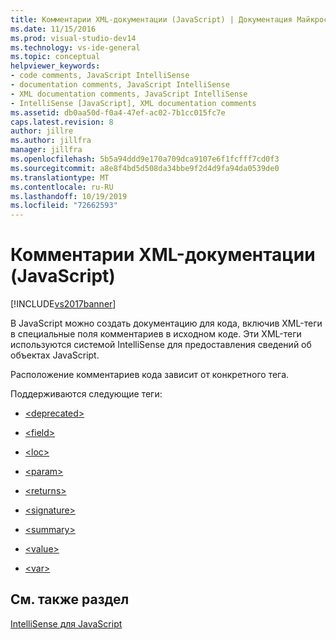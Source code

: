 ```yaml
---
title: Комментарии XML-документации (JavaScript) | Документация Майкрософт
ms.date: 11/15/2016
ms.prod: visual-studio-dev14
ms.technology: vs-ide-general
ms.topic: conceptual
helpviewer_keywords:
- code comments, JavaScript IntelliSense
- documentation comments, JavaScript IntelliSense
- XML documentation comments, JavaScript IntelliSense
- IntelliSense [JavaScript], XML documentation comments
ms.assetid: db0aa50d-f0a4-47ef-ac02-7b1cc015fc7e
caps.latest.revision: 8
author: jillre
ms.author: jillfra
manager: jillfra
ms.openlocfilehash: 5b5a94ddd9e170a709dca9107e6f1fcfff7cd0f3
ms.sourcegitcommit: a8e8f4bd5d508da34bbe9f2d4d9fa94da0539de0
ms.translationtype: MT
ms.contentlocale: ru-RU
ms.lasthandoff: 10/19/2019
ms.locfileid: "72662593"
---
```

# <a name="xml-documentation-comments-javascript"></a>Комментарии XML-документации (JavaScript)
[!INCLUDE[vs2017banner](../includes/vs2017banner.md)]

В JavaScript можно создать документацию для кода, включив XML-теги в специальные поля комментариев в исходном коде. Эти XML-теги используются системой IntelliSense для предоставления сведений об объектах JavaScript.

 Расположение комментариев кода зависит от конкретного тега.

 Поддерживаются следующие теги:

- [\<deprecated>](../ide/deprecated-javascript.md)

- [\<field>](../ide/field-javascript.md)

- [\<loc>](../ide/loc-javascript.md)

- [\<param>](../ide/param-javascript.md)

- [\<returns>](../ide/returns-javascript.md)

- [\<signature>](../ide/signature-javascript.md)

- [\<summary>](../ide/summary-javascript.md)

- [\<value>](../ide/value-javascript.md)

- [\<var>](../ide/var-javascript.md)

## <a name="see-also"></a>См. также раздел
 [IntelliSense для JavaScript](../ide/javascript-intellisense.md)
